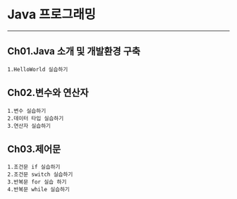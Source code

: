 # Java 프로그래밍

---

## Ch01.Java 소개 및 개발환경 구축

```
1.HelloWorld 실습하기
```
## Ch02.변수와 연산자

```
1.변수 실습하기
2.데이터 타입 실습하기
3.연산자 실습하기
```

## Ch03.제어문

```
1.조건문 if 실습하기
2.조건문 switch 실습하기
3.반복문 for 실습 하기
4.반복문 while 실습하기
```

